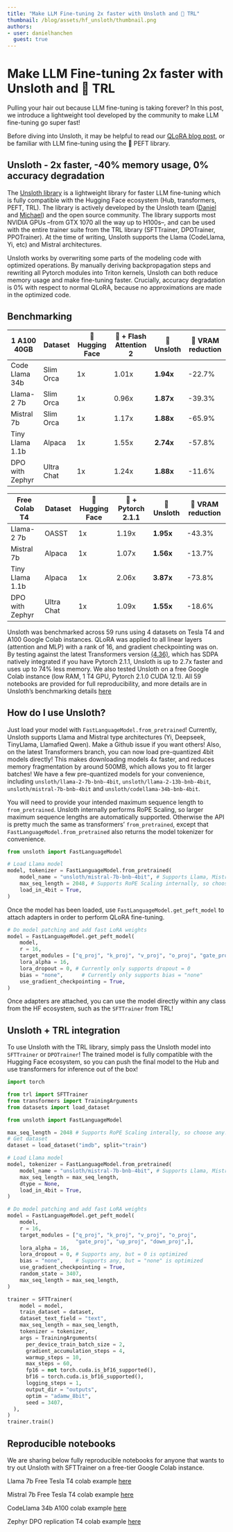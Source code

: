 ```yaml
---
title: "Make LLM Fine-tuning 2x faster with Unsloth and 🤗 TRL"
thumbnail: /blog/assets/hf_unsloth/thumbnail.png
authors:
- user: danielhanchen
  guest: true
---
```


# Make LLM Fine-tuning 2x faster with Unsloth and 🤗 TRL

Pulling your hair out because LLM fine-tuning is taking forever? In this post, we introduce a lightweight tool developed by the community to make LLM fine-tuning go super fast!

Before diving into Unsloth, it may be helpful to read our [QLoRA blog post](https://huggingface.co/blog/4bit-transformers-bitsandbytes), or be familiar with LLM fine-tuning using the 🤗 PEFT library.

## Unsloth - 2x faster, -40% memory usage, 0% accuracy degradation

The [Unsloth library](https://github.com/unslothai/unsloth) is a lightweight library for faster LLM fine-tuning which is fully compatible with the Hugging Face ecosystem (Hub, transformers, PEFT, TRL). The library is actively developed by the Unsloth team ([Daniel](https://huggingface.co/danielhanchen) and [Michael](https://github.com/shimmyshimmer)) and the open source community. The library supports most NVIDIA GPUs –from GTX 1070 all the way up to H100s–, and can be used with the entire trainer suite from the TRL library (SFTTrainer, DPOTrainer, PPOTrainer). At the time of writing, Unsloth supports the Llama (CodeLlama, Yi, etc) and Mistral architectures.

Unsloth works by overwriting some parts of the modeling code with optimized operations. By manually deriving backpropagation steps and rewriting all Pytorch modules into Triton kernels, Unsloth can both reduce memory usage and make fine-tuning faster. Crucially, accuracy degradation is 0% with respect to normal QLoRA, because no approximations are made in the optimized code.

## Benchmarking

| 1 A100 40GB     | Dataset   | 🤗 Hugging Face | 🤗 + Flash Attention 2 | 🦥 Unsloth     | 🦥 VRAM reduction |
|-----------------|-----------|------------------|------------------------|-----------------|-------------------|
| Code Llama 34b  | Slim Orca | 1x               | 1.01x                  | **1.94x**       | -22.7%            |
| Llama-2 7b      | Slim Orca | 1x               | 0.96x                  | **1.87x**       | -39.3%            |
| Mistral 7b      | Slim Orca | 1x               | 1.17x                  | **1.88x**       | -65.9%            |
| Tiny Llama 1.1b | Alpaca    | 1x               | 1.55x                  | **2.74x**       | -57.8%            |
| DPO with Zephyr | Ultra Chat| 1x               | 1.24x                  | **1.88x**       | -11.6%            |

| Free Colab T4   | Dataset   | 🤗 Hugging Face | 🤗 + Pytorch 2.1.1     | 🦥 Unsloth     | 🦥 VRAM reduction |
|-----------------|-----------|------------------|------------------------|-----------------|-------------------|
| Llama-2 7b      | OASST     | 1x               | 1.19x                  | **1.95x**       | -43.3%            |
| Mistral 7b      | Alpaca    | 1x               | 1.07x                  | **1.56x**       | -13.7%            |
| Tiny Llama 1.1b | Alpaca    | 1x               | 2.06x                  | **3.87x**       | -73.8%            |
| DPO with Zephyr | Ultra Chat| 1x               | 1.09x                  | **1.55x**       | -18.6%            |

Unsloth was benchmarked across 59 runs using 4 datasets on Tesla T4 and A100 Google Colab instances. QLoRA was applied to all linear layers (attention and MLP) with a rank of 16, and gradient checkpointing was on. By testing against the latest Transformers version [(4.36)](https://github.com/huggingface/transformers/releases/tag/v4.36.0), which has SDPA natively integrated if you have Pytorch 2.1.1, Unsloth is up to 2.7x faster and uses up to 74% less memory. We also tested Unsloth on a free Google Colab instance (low RAM, 1 T4 GPU, Pytorch 2.1.0 CUDA 12.1). All 59 notebooks are provided for full reproducibility, and more details are in Unsloth’s benchmarking details [here](https://unsloth.ai/blog/mistral-benchmark)

## How do I use Unsloth?

Just load your model with `FastLanguageModel.from_pretrained`! Currently, Unsloth supports Llama and Mistral type architectures (Yi, Deepseek, TinyLlama, Llamafied Qwen). Make a Github issue if you want others! Also, on the latest Transformers branch, you can now load pre-quantized 4bit models directly! This makes downloading models 4x faster, and reduces memory fragmentation by around 500MB, which allows you to fit larger batches! We have a few pre-quantized models for your convenience, including `unsloth/llama-2-7b-bnb-4bit`, `unsloth/llama-2-13b-bnb-4bit`, `unsloth/mistral-7b-bnb-4bit` and `unsloth/codellama-34b-bnb-4bit`.

You will need to provide your intended maximum sequence length to `from_pretrained`. Unsloth internally performs RoPE Scaling, so larger maximum sequence lengths are automatically supported. Otherwise the API is pretty much the same as transformers’ `from_pretrained`, except that `FastLanguageModel.from_pretrained` also returns the model tokenizer for convenience.

```python
from unsloth import FastLanguageModel

# Load Llama model
model, tokenizer = FastLanguageModel.from_pretrained(
    model_name = "unsloth/mistral-7b-bnb-4bit", # Supports Llama, Mistral - replace this!
    max_seq_length = 2048, # Supports RoPE Scaling internally, so choose any!
    load_in_4bit = True,
)
```

Once the model has been loaded, use `FastLanguageModel.get_peft_model` to attach adapters in order to perform QLoRA fine-tuning.

```python
# Do model patching and add fast LoRA weights
model = FastLanguageModel.get_peft_model(
    model,
    r = 16,
    target_modules = ["q_proj", "k_proj", "v_proj", "o_proj", "gate_proj", "up_proj", "down_proj"],
    lora_alpha = 16,
    lora_dropout = 0, # Currently only supports dropout = 0
    bias = "none",      # Currently only supports bias = "none"
    use_gradient_checkpointing = True,
)
```

Once adapters are attached, you can use the model directly within any class from the HF ecosystem, such as the `SFTTrainer` from TRL!

## Unsloth + TRL integration

To use Unsloth with the TRL library, simply pass the Unsloth model into `SFTTrainer` or `DPOTrainer`! The trained model is fully compatible with the Hugging Face ecosystem, so you can push the final model to the Hub and use transformers for inference out of the box!

```python
import torch

from trl import SFTTrainer
from transformers import TrainingArguments
from datasets import load_dataset

from unsloth import FastLanguageModel

max_seq_length = 2048 # Supports RoPE Scaling interally, so choose any!
# Get dataset
dataset = load_dataset("imdb", split="train")

# Load Llama model
model, tokenizer = FastLanguageModel.from_pretrained(
    model_name = "unsloth/mistral-7b-bnb-4bit", # Supports Llama, Mistral - replace this!
    max_seq_length = max_seq_length,
    dtype = None,
    load_in_4bit = True,
)

# Do model patching and add fast LoRA weights
model = FastLanguageModel.get_peft_model(
    model,
    r = 16,
    target_modules = ["q_proj", "k_proj", "v_proj", "o_proj",
                      "gate_proj", "up_proj", "down_proj",],
    lora_alpha = 16,
    lora_dropout = 0, # Supports any, but = 0 is optimized
    bias = "none",    # Supports any, but = "none" is optimized
    use_gradient_checkpointing = True,
    random_state = 3407,
    max_seq_length = max_seq_length,
)

trainer = SFTTrainer(
    model = model,
    train_dataset = dataset,
    dataset_text_field = "text",
    max_seq_length = max_seq_length,
    tokenizer = tokenizer,
    args = TrainingArguments(
      per_device_train_batch_size = 2,
      gradient_accumulation_steps = 4,
      warmup_steps = 10,
      max_steps = 60,
      fp16 = not torch.cuda.is_bf16_supported(),
      bf16 = torch.cuda.is_bf16_supported(),
      logging_steps = 1,
      output_dir = "outputs",
      optim = "adamw_8bit",
      seed = 3407,
  ),
)
trainer.train()
```

## Reproducible notebooks

We are sharing below fully reproducible notebooks for anyone that wants to try out Unsloth with SFTTrainer on a free-tier Google Colab instance.

Llama 7b Free Tesla T4 colab example [here](https://huggingface.co/datasets/unsloth/notebooks/blob/main/Alpaca_%2B_Llama_7b_full_example.ipynb)

Mistral 7b Free Tesla T4 colab example [here](https://huggingface.co/datasets/unsloth/notebooks/blob/main/Alpaca_%2B_Mistral_7b_full_example.ipynb)

CodeLlama 34b A100 colab example [here](https://huggingface.co/datasets/unsloth/notebooks/blob/main/Alpaca_%2B_Codellama_34b_full_example.ipynb)

Zephyr DPO replication T4 colab example [here](https://huggingface.co/datasets/unsloth/notebooks/blob/main/DPO_Zephyr_Unsloth_Example.ipynb)
